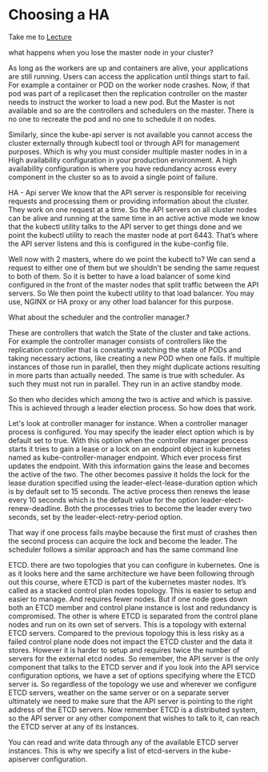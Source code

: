 # Choosing a HA

  Take me to [Lecture](https://kodekloud.com/courses/539883/lectures/9808328)
  
what happens when you lose the master node in your cluster?

As long as the workers are up and containers are alive, your applications are still running.
Users can access the application until things start to fail.
For example a container or POD on the worker node crashes. Now, if that pod was part of a replicaset then the replication controller on the master needs to instruct
the worker to load a new pod. But the Master is not available and so are the controllers and schedulers on the master.
There is no one to recreate the pod and no one to schedule it on nodes.

Similarly, since the kube-api server is not available you cannot access the cluster externally through
kubectl tool or through API for management purposes. 
Which is why you must consider multiple master nodes in in a High availability configuration in your production environment. 
A high availability configuration is where you have redundancy across every component in the cluster so as to avoid a single point of failure.

HA - Api server
We know that the API server is responsible for receiving requests and processing them or providing information about the cluster. They work on one request at a time.
So the API servers on all cluster nodes can be alive and running at the same time in an active active mode
we know that the kubectl utility talks to the API server to get things done and we point the kubectl utility to reach the master node at port 6443.
That’s where the API server listens and this is configured in the kube-config file.

Well now with 2 masters, where do we point the kubectl to?
We can send a request to either one of them but we shouldn't be sending the same request to both of them.
So it is better to have a load balancer of some kind configured in the front of the master nodes that split traffic between the API servers.
So We then point the kubectl utility to that load balancer. You may use, NGINX or HA proxy or any other load balancer for this purpose.

What about the scheduler and the controller manager.?

These are controllers that watch the State of the cluster and take actions. For example the controller
manager consists of controllers like the replication controller that is constantly watching the state
of PODs and taking necessary actions, like creating a new POD when one fails. If multiple instances of those run in parallel, then they might duplicate actions
resulting in more parts than actually needed. The same is true with scheduler. As such they must not run in parallel.
They run in an active standby mode.

So then who decides which among the two is active and which is passive.
This is achieved through a leader election process.
So how does that work.

Let's look at controller manager for instance. When a controller manager process is configured.
You may specify the leader elect option which is by default set to true.
With this option when the controller manager process starts it tries to gain a lease or a lock on an
endpoint object in kubernetes named as kube-controller-manager endpoint. Which ever process first
updates the endpoint. With this information gains the lease and becomes the active of the two.
The other becomes passive it holds the lock for the lease duration specified using the leader-elect-lease-duration option which is by default set to 15 seconds.
The active process then renews the lease every 10 seconds which is the default value for the option leader-elect-renew-deadline.
Both the processes tries to become the leader every two seconds, set by the leader-elect-retry-period option.

That way if one process fails maybe because the first must of crashes then the second process can acquire
the lock and become the leader. The scheduler follows a similar approach and has the same command line

ETCD.
there are two topologies that you can configure in kubernetes.
One is as it looks here and the same architecture we have been following through out this course, where
ETCD is part of the kubernetes master nodes. It’s called as a stacked control plan nodes topology.
This is easier to setup and easier to manage. And requires fewer nodes. But if one node goes down
both an ETCD member and control plane instance is lost and redundancy is compromised. 
The other is where ETCD is separated from the control plane nodes and run on its own set of servers. This is a topology
with external ETCD servers. Compared to the previous topology this is less risky as a failed control plane node does not impact the ETCD cluster and the data it stores.
However it is harder to setup and requires twice the number of servers for the external etcd nodes. So
remember, the API server is the only component that talks to the ETCD server and if you look into the
API service configuration options, we have a set of options specifying where the ETCD server is.
So regardless of the topology we use and wherever we configure ETCD servers, weather on the same server
or on a separate server
ultimately we need to make sure that the API server is pointing to the right address of the ETCD servers.
Now remember ETCD is a distributed system, so the API server or any other component that wishes to talk
to it, can reach the ETCD server at any of its instances.

You can read and write data through any of the available ETCD server instances.
This is why we specify a list of etcd-servers in the kube-apiserver configuration.

